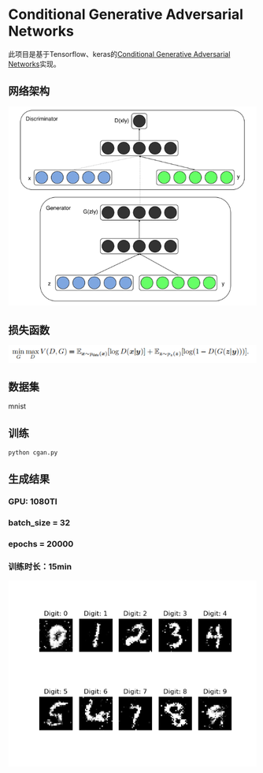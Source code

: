 # Conditional Generative Adversarial Networks
此项目是基于Tensorflow、keras的[Conditional Generative Adversarial Networks](https://arxiv.org/abs/1411.1784)实现。

## 网络架构
![Condition adversarial net](cgan.png "Condition adversarial net")

## 损失函数 
![loss](loss.png "loss")

## 数据集
mnist

## 训练
```
python cgan.py
```

## 生成结果
### GPU: 1080TI
### batch_size = 32    
### epochs = 20000
### 训练时长：15min
![](images/19800.png)
